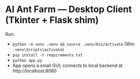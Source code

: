 # AI Ant Farm — Desktop Client (Tkinter + Flask shim)

Run:
- `python -m venv .venv && source .venv/bin/activate` (Win: `.venv\Scripts\activate`)
- `pip install -r requirements.txt`
- `python app.py`
- App opens a small GUI; connects to local backend at http://localhost:8080
